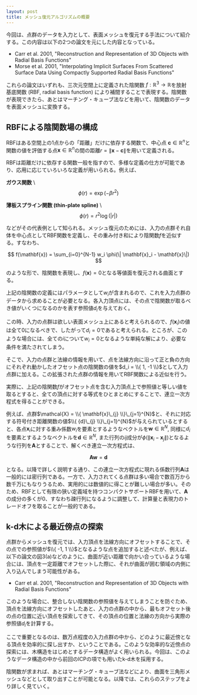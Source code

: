 ```yaml
---
layout: post
title: メッシュ復元アルゴリズムの概要
---
```


今回は、点群のデータを入力として、表面メッシュを復元する手法について紹介する。この内容は以下の2つの論文を元にした内容となっている。

* Carr et al. 2001, "Reconstruction and Representation of 3D Objects with Radial Basis Functions"
* Morse et al. 2001, "Interpolating Implicit Surfaces From Scattered Surface Data Using Compactly Supported Radial Basis Functions"

これらの論文はいずれも、三次元空間上に定義された陰関数 $f: \mathbb{R}^3 \rightarrow \mathbb{R}$を放射基底関数 (RBF, radial basis function) により補間することで表現する。陰関数が表現できたら、あとはマーチング・キューブ法などを用いて、陰関数のデータを表面メッシュに変換する。

## RBFによる陰関数場の構成

RBFはある空間上の1点からの「距離」だけに依存する関数で、中心点 $\mathbf{c} \in \mathbb{R}^n$と関数の値を評価する点$\mathbf{x} \in \mathbb{R}^n$の間の距離$r = \| \mathbf{x} - \mathbf{c} \|$を用いて定義される。

RBFは距離だけに依存する関数一般を指すので、多様な定義の仕方が可能であり、応用に応じていろいろな定義が用いられる。例えば、

**ガウス関数** \\
$$
\phi(r) = \exp(-\beta r^2)
$$

**薄板スプライン関数 (thin-plate spline)** \\
$$
\phi(r) = r^2 \log(|r|)
$$

などがその代表例として知られる。メッシュ復元のためには、入力の点群それ自体を中心点としてRBF関数を定義し、その重み付き和により陰関数$f$を近似する。すなわち、

$$
f(\mathbf{x}) = \sum_{i=0}^{N-1} w_i \phi(\| \mathbf{x}_i - \mathbf{x}\|)
$$

のような形で、陰関数を表現し、$f(\mathbf{x}) = 0$となる等値面を復元される曲面とする。

上記の陰関数の定義にはパラメータとして$w_i$が含まれるので、これを入力点群のデータから求めることが必要となる。各入力頂点には、その点で陰関数が取るべき値がいくつになるのかを表す参照値$d_i$を与えておく。

この時、入力の点群は欲しい表面メッシュ上にあると考えられるので、$f(\mathbf{x}_i)$の値は全て0になるべきで、したがって$d_i = 0$であると考えられる。ところが、このような場合には、全ての$i$について$w_i = 0$となるような単純な解により、必要な条件を満たされてしまう。

そこで、入力の点群と法線の情報を用いて、点を法線方向に沿って正と負の方向にそれぞれ動かしたオフセット点の陰関数の値を$d_i = \\{ 1, -1 \\}$として入力点群に加える。この拡張された点群の情報を用いてRBF関数による近似を行う。

実際に、上記の陰関数$f$がオフセット点を含む入力頂点上で参照値と等しい値を取るとすると、全ての頂点に対する等式をひとまとめにすることで、連立一次方程式を得ることができる。

例えば、点群$\mathcal{X} = \\{ \mathbf{x}\_{j} \\}\_{j=1}^{N}$と、それに対応する符号付き距離関数の値$\\{ {d}\_{j} \\}\_{j=1}^{N}$が与えられているとすると、各点$\mathbf{x}_i$に対する重み係数$w_i$を要素とするようなベクトルを$\mathbf{w} \in \mathbb{R}^N$, 同様に$d_i$を要素とするようなベクトルを$\mathbf{d} \in \mathbb{R}^N$, また行列の$ij$成分が$\phi(\|\mathbf{x}_i - \mathbf{x}_j\|)$となるような行列を$\mathbf{A}$とすることで、解くべき連立一次方程式は、

$$
\mathbf{A} \mathbf{w} = \mathbf{d}
$$

となる。以降で詳しく説明する通り、この連立一次方程式に現れる係数行列$\mathbf{A}$は一般的には密行列である。一方で、入力されてくる点群は多い場合で数百万から数千万にもなりうるため、実用的には数値的に得ことが難しい場合が多い。そのため、RBFとして有限の狭い定義域を持つコンパクトサポートRBFを用いて、$\mathbf{A}$の成分の多くが0、すなわち疎行列になるように調整して、計算量と表現力のトレードオフを取ることが一般的である。

## k-d木による最近傍点の探索

点群からメッシュを復元では、入力頂点を法線方向にオフセットすることで、その点での参照値が$\\{ -1, 1 \\}$となるような点を追加すると述べたが、例えば、以下の論文の図3(a)などのように、曲面が近い距離で向かい合っているような場合には、頂点を一定距離でオフセットした際に、それが曲面が囲む領域の内側に入り込んでしまう可能性がある。

* Carr et al. 2001, "Reconstruction and Representation of 3D Objects with Radial Basis Functions"

このような場合に、整合しない陰関数の参照値を与えてしまうことを防ぐため、頂点を法線方向にオフセットしたあと、入力の点群の中から、最もオフセット後の点の位置に近い頂点を探索してきて、その頂点の位置と法線の方向から実際の参照値$d_i$を計算する。

ここで重要となるのは、数万点程度の入力点群の中から、どのように最近傍となる頂点を効率的に探し出すか、ということである。このような効率的な近傍点の探索には、木構造をはじめとするデータ構造がよく用いられる。今回は、このようなデータ構造の中から前回のICPの項でも用いたk-d木を採用する。

陰関数が求まれば、あとはマーチング・キューブ法などにより、曲面を三角形メッシュなどとして取り出すことが可能となる。以降では、これらのステップをより詳しく見ていく。
